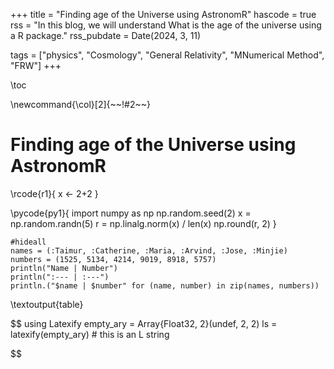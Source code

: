 +++
title = "Finding age of the Universe using AstronomR"
hascode = true
rss = "In this blog, we will understand What is the age of the universe using a R package."
rss_pubdate = Date(2024, 3, 11)

tags = ["physics", "Cosmology", "General Relativity", "MNumerical Method", "FRW"]
+++

<!-- [![Hits](https://hits.seeyoufarm.com/api/count/incr/badge.svg?url=https%3A%2F%2Faburousan.github.io%2Fazazaya%2FPages%2FPhysics%2FLight_Momentum%2F&count_bg=%23B461C2&title_bg=%2357521A&icon=atom.svg&icon_color=%23E7E7E7&title=visits&edge_flat=false)](https://hits.seeyoufarm.com) -->

\toc

\newcommand{\col}[2]{~~~<span style="color:~~~#1~~~">~~~!#2~~~</span>~~~}

# Finding age of the Universe using AstronomR


\rcode{r1}{
    x <- 2+2
}


\pycode{py1}{
  import numpy as np
  np.random.seed(2)
  x = np.random.randn(5)
  r = np.linalg.norm(x) / len(x)
  np.round(r, 2)
}

```julia:table
#hideall
names = (:Taimur, :Catherine, :Maria, :Arvind, :Jose, :Minjie)
numbers = (1525, 5134, 4214, 9019, 8918, 5757)
println("Name | Number")
println(":--- | :---")
println.("$name | $number" for (name, number) in zip(names, numbers))
```

\textoutput{table}

$$
using Latexify
empty_ary = Array{Float32, 2}(undef, 2, 2)
ls = latexify(empty_ary) # this is an L string

$$